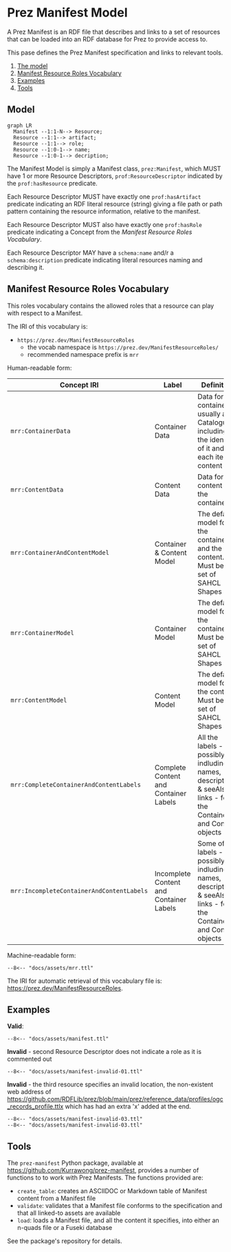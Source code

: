 # Prez Manifest Model

A Prez Manifest is an RDF file that describes and links to a set of resources that can be loaded into an RDF database for Prez to provide access to.

This pase defines the Prez Manifest specification and links to relevant tools.

1. [The model](#model)
2. [Manifest Resource Roles Vocabulary](#roles-vocabulary)
3. [Examples](#examples)
4. [Tools](#tools)

## Model

``` mermaid
graph LR
  Manifest --1:1-N--> Resource;
  Resource --1:1--> artifact;
  Resource --1:1--> role;
  Resource --1:0-1--> name;
  Resource --1:0-1--> decription;
```

The Manifest Model is simply a Manifest class, `prez:Manifest`, which MUST have 1 or more Resource Descriptors, `prof:ResourceDescriptor` indicated by the `prof:hasResource` predicate. 

Each Resource Descriptor MUST have exactly one `prof:hasArtifact` predicate indicating an RDF literal resource (string) giving a file path or path pattern containing the resource information, relative to the manifest.

Each Resource Descriptor MUST also have exactly one `prof:hasRole` predicate indicating a Concept from the _Manifest Resource Roles Vocabulary_.

Each Resource Descriptor MAY have a `schema:name` and/r a `schema:description` predicate indicating literal resources naming and describing it.

<a id="roles-vocabulary"></a>

## Manifest Resource Roles Vocabulary

This roles vocabulary contains the allowed roles that a resource can play with respect to a Manifest.

The IRI of this vocabulary is:

* `https://prez.dev/ManifestResourceRoles`
    * the vocab namespace is `https://prez.dev/ManifestResourceRoles/`
    * recommended namespace prefix is `mrr`

Human-readable form:

| Concept IRI                               | Label                                   | Definition                                                                                                          | Parent                         |
|-------------------------------------------|-----------------------------------------|---------------------------------------------------------------------------------------------------------------------|--------------------------------|
| `mrr:ContainerData`                       | Container Data                          | Data for the container, usually a Catalogue, including the identity of it and each item fo content                  | -                              |
| `mrr:ContentData`                         | Content Data                            | Data for the content of the container                                                                               | -                              |
| `mrr:ContainerAndContentModel`            | Container & Content Model               | The default model for the container and the content. Must be a set of SAHCL Shapes                                  | -                              |
| `mrr:ContainerModel`                      | Container Model                         | The default model for the container. Must be a set of SAHCL Shapes                                                  | `mrr:containerAndContentModel` |
| `mrr:ContentModel`                        | Content Model                           | The default model for the content. Must be a set of SAHCL Shapes                                                    | `mrr:containerAndContentModel` |
| `mrr:CompleteContainerAndContentLabels`   | Complete Content and Container Labels   | All the labels - possibly indluding names, descriptions & seeAlso links - for the Container and Content objects     | -                              |
| `mrr:IncompleteContainerAndContentLabels` | Incomplete Content and Container Labels | Some of the labels - possibly indluding names, descriptions & seeAlso links - for the Container and Content objects | -                              |

Machine-readable form:

```
--8<-- "docs/assets/mrr.ttl"
```

The IRI for automatic retrieval of this vocabulary file is: <https://prez.dev/ManifestResourceRoles>.

## Examples

**Valid**:

```
--8<-- "docs/assets/manifest.ttl"
```

**Invalid** - second Resource Descriptor does not indicate a role as it is commented out

```
--8<-- "docs/assets/manifest-invalid-01.ttl"
```

**Invalid** - the third resource specifies an invalid location, the non-existent web address of https://github.com/RDFLib/prez/blob/main/prez/reference_data/profiles/ogc_records_profile.ttlx which has had an extra 'x' added at the end.

```
--8<-- "docs/assets/manifest-invalid-03.ttl"
--8<-- "docs/assets/manifest-invalid-03.ttl"
```

## Tools

The `prez-manifest` Python package, available at https://github.com/Kurrawong/prez-manifest, provides a number of functions to to work with Prez Manifests. The functions provided are:

* `create_table`: creates an ASCIIDOC or Markdown table of Manifest content from a Manifest file
* `validate`: validates that a Manifest file conforms to the specification and that all linked-to assets are available
* `load`: loads a Manifest file, and all the content it specifies, into either an n-quads file or a Fuseki database

See the package's repository for details. 
